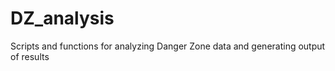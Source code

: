 # DZ_analysis
Scripts and functions for analyzing Danger Zone data and generating output of results
